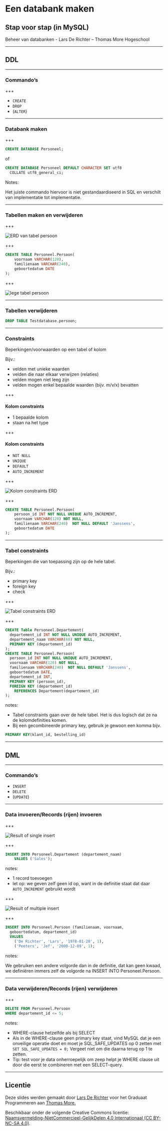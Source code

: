 # Een databank maken

## Stap voor stap (in MySQL)

Beheer van databanken - Lars De Richter – Thomas More Hogeschool

---

## DDL

---

### Commando’s

+++

- `CREATE`
- `DROP`
- (`ALTER`)

---

### Databank maken

+++

```SQL
CREATE DATABASE Personeel;
```

of

```SQL
CREATE DATABASE Personeel DEFAULT CHARACTER SET utf8
  COLLATE utf8_general_ci;
```

Notes:

Het juiste commando hiervoor is niet gestandaardiseerd in SQL en verschilt van implementatie tot implementatie.

---

### Tabellen maken en verwijderen

+++

![ERD van tabel persoon](images/tabel-maken-erd.png)

+++

```SQL
CREATE TABLE Personeel.Persoon(
    voornaam VARCHAR(120),
    familienaam VARCHAR(240),
    geboortedatum DATE
);
```

+++

![lege tabel persoon](images/tabel-maken-resultaat.png)

---

### Tabellen verwijderen

```SQL
DROP TABLE Testdatabase.persoon;
```

---

### Constraints

Beperkingen/voorwaarden op een tabel of kolom

Bijv.:

- velden met unieke waarden
- velden die naar elkaar verwijzen (relaties)
- velden mogen niet leeg zijn
- velden mogen enkel bepaalde waarden (bijv. m/v/x) bevatten

+++

#### Kolom constraints

- 1 bepaalde kolom
- staan na het type

+++

#### Kolom constraints

- `NOT NULL`
- `UNIQUE`
- `DEFAULT`
- `AUTO_INCREMENT`

+++

![Kolom constraints ERD](images/kolom-constraints-erd.png)

+++

```SQL
CREATE TABLE Personeel.Persoon(
    persoon_id INT NOT NULL UNIQUE AUTO_INCREMENT,
    voornaam VARCHAR(120) NOT NULL,
    familienaam VARCHAR(240)  NOT NULL DEFAULT 'Janssens',
    geboortedatum DATE
);
```

---

### Tabel constraints

Beperkingen die van toepassing zijn op de hele tabel.

Bijv.:

- primary key
- foreign key
- check

+++

![Tabel constraints ERD](images/tabel-constraints-erd.png)

+++

```SQL
CREATE Table Personeel.Departement(
  departement_id INT NOT NULL UNIQUE AUTO_INCREMENT,
  departement_naam VARCHAR(60) NOT NULL,
  PRIMARY KEY (departement_id)
);
CREATE TABLE Personeel.Persoon(
  persoon_id INT NOT NULL UNIQUE AUTO_INCREMENT,
  voornaam VARCHAR(120) NOT NULL,
  familienaam VARCHAR(240)  NOT NULL DEFAULT 'Janssens',
  geboortedatum DATE,
  departement_id INT,
  PRIMARY KEY (persoon_id),
  FOREIGN KEY (departement_id)
    REFERENCES Departement(departement_id)
);
```

notes:

- Tabel constraints gaan over de hele tabel. Het is dus logisch dat ze na de kolomdefinities komen.
- Bij een gecombineerde primary key, gebruik je gewoon een komma bijv.

```SQL
PRIMARY KEY(klant_id, bestelling_id)
```

---

## DML

---

### Commando’s

- `INSERT`
- `DELETE`
- (`UPDATE`)

---

### Data invoeren/Records (rijen) invoeren

+++

![Result of single insert](images/insert-single-result.png)

+++

```SQL
INSERT INTO Personeel.Departement (departement_naam)
	VALUES ('Sales');
```

notes:

- 1 record toevoegen
- let op: we geven zelf geen id op, want in de definitie staat dat daar `AUTO_INCREMENT` gebruikt wordt

+++

![Result of multiple insert](images/insert-multiple-result.png)

+++

```SQL
INSERT INTO Personeel.Persoon (familienaam, voornaam,
  geboortedatum, departement_id)
  VALUES
    ('De Richter', 'Lars', '1978-01-20', 1),
    ('Peeters', 'Jef', '2000-12-09', 1);
```

notes:

We gebruiken een andere volgorde dan in de definitie, dat kan geen kwaad, we definiëren immers zelf de volgorde na INSERT INTO Personeel.Persoon.

---

### Data verwijderen/Records (rijen) verwijderen

+++

```SQL
DELETE FROM Personeel.Persoon
WHERE departement_id <= 5;
```

notes:

- WHERE-clause hetzelfde als bij SELECT
- Als in de WHERE-clause geen primary key staat, vind MySQL dat je een onveilige operatie doet en moet je SQL_SAFE_UPDATES op 0 zetten met `SET SQL_SAFE_UPDATES = 0;` Vergeet niet om die daarna terug op 1 te zetten.
- Tip: test voor je data onherroepelijk om zeep helpt je WHERE clause uit door die eerst te combineren met een SELECT-query.

---

## Licentie

Deze slides werden gemaakt door [Lars De Richter](mailto:lars.derichter@thomasmore.be) voor het Graduaat Programmeren aan [Thomas More.](http://thomasmore.be)

Beschikbaar onder de volgende Creative Commons licentie: [Naamsvermelding-NietCommercieel-GelijkDelen 4.0 Internationaal (CC BY-NC-SA 4.0)](https://creativecommons.org/licenses/by-nc-sa/4.0/deed.nl).

